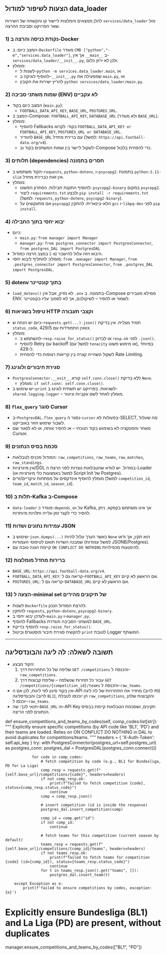 ## הצעות לשיפור למודול data_loader

להלן ממצאים והמלצות ליישור קו והקשחה של השירות `services/data_loader` מול שאר הפרויקט וסביבת ההרצה.

### 1) נקודת כניסה והרצה ב-Docker
- המצב כיום: ב-`Dockerfile` מוגדר `CMD ["python","-m","services.data_loader"]`, אך אין `__main__` ב-`services/data_loader/__init__.py`, ולכן לא ירוץ כלום.
- מומלץ:
  - לשנות ל-`python -m services.data_loader.main`, או
  - להוסיף לוגיקה ב-`__init__.py` שמפעילה את `main.py`, או
  - להריץ ישירות את הקובץ `python services/data_loader/main.py`.

### 2) שמות משתני סביבה (ENV) לא עקביים
- המצב כיום בקוד (`main.py`):
  - `FOOTBALL_DATA_API_KEY`, `BASE_URL`, `POSTGRES_URL`.
- המצב ב-Compose: `FOOTBALL_API_KEY`, `DATABASE_URL` (ולא מוגדר `BASE_URL`).
- מומלץ:
  - להוסיף Fallbacks בקוד: לקרוא `FOOTBALL_DATA_API_KEY or FOOTBALL_API_KEY`, `POSTGRES_URL or DATABASE_URL`.
  - להגדיר `BASE_URL` עם ברירת מחדל (למשל: `https://api.football-data.org/v4`).
  - לשקול ליישר בין שמות המשתנים בקוד וב-Compose כדי להפחית בלבול.

### 3) תלותים (dependencies) חסרים בתמונה
- הקוד משתמש ב-`requests`, `python-dotenv`, ו-`psycopg2`. בתמונת `python:3.11-slim` אין זאת כברירת מחדל.
- מומלץ:
  - להוסיף התקנת חבילות. הפתרון הפשוט: `psycopg2-binary` במקום `psycopg2`.
  - ליצור `requirements.txt` ולבצע `pip install -r requirements.txt` (למשל: `requests`, `python-dotenv`, `psycopg2-binary`).
  - אם מתעקשים על `psycopg2` הלא-בינארית: להתקין `gcc` ו-`libpq-dev` לפני `pip install`.

### 4) יבוא יחסי בתוך החבילה
- כיום:
  - `main.py`: `from manager import Manager`
  - `manager.py`: `from postgres_connector import PostgresConnector`, `from postgres_DAL import PostgresDAL`
- במצב הרצה כמודול (`-m`) היבוא הזה עלול להישבר.
- מומלץ: להחליף ליבוא יחסי: `from .manager import Manager`, `from .postgres_connector import PostgresConnector`, `from .postgres_DAL import PostgresDAL`.

### 5) dotenv בתוך קונטיינר
- `load_dotenv()` לא מזיק, אבל אין `.env` בתמונה. ב-Compose ממילא מעבירים ENV. לשמור או להסיר – לשיקולכם, אך לא לסמוך עליו בקונטיינר.

### 6) טיפול בשגיאות HTTP וקצבי תעבורה
- כיום יש הנחה ש-`requests.get(...).json()` תמיד מצליח. אין בדיקת `status_code`, אין התמודדות עם 429/5xx.
- מומלץ:
  - להשתמש ב-`resp.raise_for_status()` או לבדוק `resp.ok` לפני `.json()`.
  - להוסיף Retry עם backoff (למשל עם `tenacity` או מימוש פשוט), במיוחד ל-429.
  - לשקול השהייה קצרה בין קריאות רצופות כדי להפחית Rate Limiting.

### 7) סגירת חיבורים ולוגינג
- `PostgresConnector.__exit__` קורא `self.conn.close()` ללא בדיקת `None`.
  - מומלץ: `if self.conn: self.conn.close()`.
- יש שימוש ב-`print` לשגיאות. בפרויקט יש תשתית לוגינג ב-`shared.logging.logger` – מומלץ לאחד לשם עקביות וניטור.

### 8) `flex_query` סוגר Cursor
- ב-`PostgresDAL.flex_query` נסגר ה-`cursor` בפעולות לא-SELECT, מה שעלול לשבור שימוש חוזר באובייקט.
- מאחר והפונקציה לא בשימוש בקוד הנוכחי – או להסיר אותה, או לא לסגור שם Cursor.

### 9) סכמת בסיס הנתונים
- המודול מכניס לטבלאות: `raw_competitions`, `raw_teams`, `raw_matches`, `raw_standings`.
- אין מיגרציות/DDL במודול. יש לוודא שהטבלאות נוצרות לפני הרצת ה-Loader (למשל באמצעות כלי מיגרציות או Script Init של Postgres).
- מומלץ להוסיף אינדקסים על מפתחות עיקריים/זרים (למשל `competition_id`, `team_id`, `match_id`, `season_id`).

### 10) תלות ב-Kafka ב-Compose
- `data-loader` מוגדר כ-`depends_on` על Kafka, אך אינו משתמש בקפקא. ניתן להסיר כדי לקצר זמן עלייה ותלויות מיותרות.

### 11) עמידות נתונים ושדות JSON
- שימוש ב-`json.dumps(...)` כאשר הערך עלול להיות `None` הוא תקין, אך ודאו שמבנה השדות תואם לטיפוסי העמודות (למשל עמודות JSONB/Postgres).
- קיימת הגנה טובה עם `ON CONFLICT DO NOTHING` להימנעות מכפילויות.

### 12) ברירות מחדל מומלצות
- `BASE_URL`: `https://api.football-data.org/v4`.
- `FOOTBALL_DATA_API_KEY`: קריאה גם ל-`FOOTBALL_API_KEY` אם הראשון לא קיים.
- `POSTGRES_URL`: קריאה גם ל-`DATABASE_URL` אם הראשון לא קיים.

### 13) הצעה ל-minimal set של תיקונים מהירים
- לשנות `Dockerfile` להרצת המודול הנכון.
- להתקין `requests`, `python-dotenv`, `psycopg2-binary`.
- לעדכן יבוא יחסי ב-`main.py` ו-`manager.py`.
- להוסיף Fallbacks למשתני הסביבה והגדרת `BASE_URL`.
- להוסיף בדיקת `resp.raise_for_status()`.
- להקשיח סגירת חיבור פוסטגרס וביטול `print` לטובת Logger המשותף.

---

## תשובה לשאלה: לה ליגה והבונדסליגה
- הקוד מבצע:
  1) שליפה של כל התחרויות דרך `GET /competitions` והכנסה ל-`raw_competitions`.
  2) עבור כל תחרות שנשלפה – שליפת קבוצות דרך `GET /competitions/{competition_id}/teams` והכנסה ל-`raw_teams`.
- אין בקוד סינון לפי ליגות, לכן אם ה-API מחזיר את התחרויות של לה ליגה (לרוב `PD`) והבונדסליגה (לרוב `BL1`), הן יוכנסו לטבלת `raw_competitions`, והקבוצות שלהן יוכנסו ל-`raw_teams`.
- תנאי לכך: שה-`BASE_URL` וה-API Key תקינים, ושסכמת הטבלאות קיימת בבסיס הנתונים לפני הריצה.


def ensure_competitions_and_teams_by_codes(self, comp_codes:list[str]):
        """
        Explicitly ensure specific competitions (by API code like 'BL1', 'PD') and their teams are loaded.
        Relies on ON CONFLICT DO NOTHING in DAL to avoid duplicates for competitions/teams.
        """
        headers = { 'X-Auth-Token': self.api_key }
        try:
            with PostgresConnector(postgres_url=self.postgres_url) as postgres_conn:
                postgres_dal = PostgresDAL(postgres_conn.connect())

                for code in comp_codes:
                    # fetch competition by code (e.g., BL1 for Bundesliga, PD for La Liga)
                    comp_resp = requests.get(f"{self.base_url}/competitions/{code}", headers=headers)
                    if not comp_resp.ok:
                        print(f"failed to fetch competition {code}, status={comp_resp.status_code}")
                        continue
                    comp = comp_resp.json()

                    # insert competition (id is inside the response)
                    postgres_dal.insert_competition(comp)

                    comp_id = comp.get("id")
                    if not comp_id:
                        continue

                    # fetch teams for this competition (current season by default)
                    teams_resp = requests.get(f"{self.base_url}/competitions/{comp_id}/teams", headers=headers)
                    if not teams_resp.ok:
                        print(f"failed to fetch teams for competition {code} (id={comp_id}), status={teams_resp.status_code}")
                        continue
                    for t in teams_resp.json().get("teams", []):
                        postgres_dal.insert_team(t)

        except Exception as e:
            print(f'failed to ensure competitions by codes, exception: {e}')

# Explicitly ensure Bundesliga (BL1) and La Liga (PD) are present, without duplicates
manager.ensure_competitions_and_teams_by_codes(["BL1", "PD"])